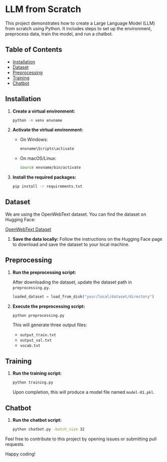 # LLM from Scratch

This project demonstrates how to create a Large Language Model (LLM) from scratch using Python. It includes steps to set up the environment, preprocess data, train the model, and run a chatbot.

## Table of Contents
- [Installation](#installation)
- [Dataset](#dataset)
- [Preprocessing](#preprocessing)
- [Training](#training)
- [Chatbot](#chatbot)

## Installation

1. **Create a virtual environment:**

    ```sh
    python -m venv envname
    ```

2. **Activate the virtual environment:**

    - On Windows:
      ```sh
      envname\Scripts\activate
      ```
    - On macOS/Linux:
      ```sh
      source envname/bin/activate
      ```

3. **Install the required packages:**

    ```sh
    pip install -r requirements.txt
    ```

## Dataset

We are using the OpenWebText dataset. You can find the dataset on Hugging Face:

[OpenWebText Dataset](https://huggingface.co/datasets/Skylion007/openwebtext)

1. **Save the data locally:**
    Follow the instructions on the Hugging Face page to download and save the dataset to your local machine.

## Preprocessing

1. **Run the preprocessing script:**

    After downloading the dataset, update the dataset path in `preprocessing.py`. 

    ```python
    loaded_dataset = load_from_disk("your/local/dataset/directory")
    ```

2. **Execute the preprocessing script:**

    ```sh
    python preprocessing.py
    ```

    This will generate three output files:
    - `output_train.txt`
    - `output_val.txt`
    - `vocab.txt`

## Training

1. **Run the training script:**

    ```sh
    python training.py
    ```

    Upon completion, this will produce a model file named `model-01.pkl`.

## Chatbot

1. **Run the chatbot script:**

    ```sh
    python chatbot.py -batch_size 32
    ```

Feel free to contribute to this project by opening issues or submitting pull requests.

Happy coding!
